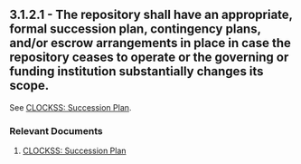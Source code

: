 ## 3.1.2.1 - The repository shall have an appropriate, formal succession plan, contingency plans, and/or escrow arrangements in place in case the repository ceases to operate or the governing or funding institution substantially changes its scope.

See [CLOCKSS: Succession Plan](CLOCKSS:_Succession_Plan "wikilink").

### Relevant Documents

1.  [CLOCKSS: Succession Plan](CLOCKSS:_Succession_Plan "wikilink")
